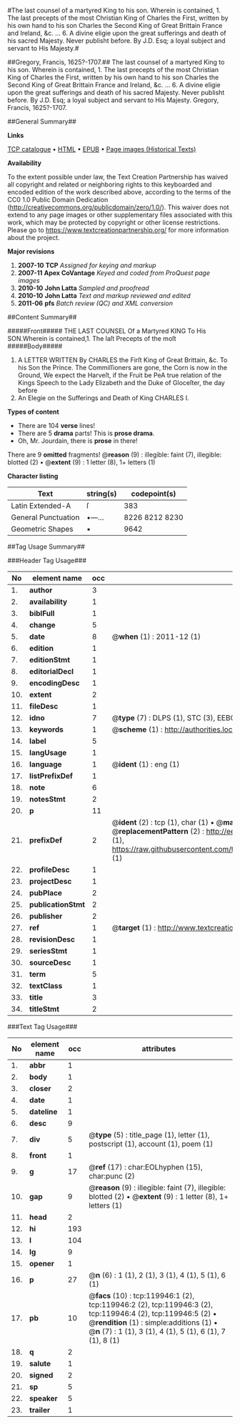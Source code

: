 #The last counsel of a martyred King to his son. Wherein is contained, 1. The last precepts of the most Christian King of Charles the First, written by his own hand to his son Charles the Second King of Great Brittain France and Ireland, &c. ... 6. A divine eligie upon the great sufferings and death of his sacred Majesty. Never publisht before. By J.D. Esq; a loyal subject and servant to His Majesty.#

##Gregory, Francis, 1625?-1707.##
The last counsel of a martyred King to his son. Wherein is contained, 1. The last precepts of the most Christian King of Charles the First, written by his own hand to his son Charles the Second King of Great Brittain France and Ireland, &c. ... 6. A divine eligie upon the great sufferings and death of his sacred Majesty. Never publisht before. By J.D. Esq; a loyal subject and servant to His Majesty.
Gregory, Francis, 1625?-1707.

##General Summary##

**Links**

[TCP catalogue](http://www.ota.ox.ac.uk/tcp/)  • 
[HTML](http://tei.it.ox.ac.uk/tcp/Texts-HTML/free/A85/A85677.html)  • 
[EPUB](http://tei.it.ox.ac.uk/tcp/Texts-EPUB/free/A85/A85677.epub) • 
[Page images (Historical Texts)](https://historicaltexts.jisc.ac.uk/eebo-99867627e)

**Availability**

To the extent possible under law, the Text Creation Partnership has waived all copyright and related or neighboring rights to this keyboarded and encoded edition of the work described above, according to the terms of the CC0 1.0 Public Domain Dedication (http://creativecommons.org/publicdomain/zero/1.0/). This waiver does not extend to any page images or other supplementary files associated with this work, which may be protected by copyright or other license restrictions. Please go to https://www.textcreationpartnership.org/ for more information about the project.

**Major revisions**

1. __2007-10__ __TCP__ *Assigned for keying and markup*
1. __2007-11__ __Apex CoVantage__ *Keyed and coded from ProQuest page images*
1. __2010-10__ __John Latta__ *Sampled and proofread*
1. __2010-10__ __John Latta__ *Text and markup reviewed and edited*
1. __2011-06__ __pfs__ *Batch review (QC) and XML conversion*

##Content Summary##

#####Front#####
THE LAST COUNSEL Of a Martyred KING To His SON.Wherein is contained,1. The laſt Precepts of the moſt
#####Body#####

1. A LETTER WRITTEN By CHARLES the Firſt King of Great Brittain, &c. To his Son the Prince.
The Commiſſioners are gone, the Corn is now in the Ground, We expect the Harveſt, if the Fruit be PeA true relation of the Kings Speech to the Lady Elizabeth and the Duke of Gloceſter, the day before 
1. An Elegie on the Sufferings and Death of King CHARLES I.

**Types of content**

  * There are 104 **verse** lines!
  * There are 5 **drama** parts! This is **prose drama**.
  * Oh, Mr. Jourdain, there is **prose** in there!

There are 9 **omitted** fragments! 
 @__reason__ (9) : illegible: faint (7), illegible: blotted (2)  •  @__extent__ (9) : 1 letter (8), 1+ letters (1)

**Character listing**


|Text|string(s)|codepoint(s)|
|---|---|---|
|Latin Extended-A|ſ|383|
|General Punctuation|•—…|8226 8212 8230|
|Geometric Shapes|▪|9642|

##Tag Usage Summary##

###Header Tag Usage###

|No|element name|occ|attributes|
|---|---|---|---|
|1.|__author__|3||
|2.|__availability__|1||
|3.|__biblFull__|1||
|4.|__change__|5||
|5.|__date__|8| @__when__ (1) : 2011-12 (1)|
|6.|__edition__|1||
|7.|__editionStmt__|1||
|8.|__editorialDecl__|1||
|9.|__encodingDesc__|1||
|10.|__extent__|2||
|11.|__fileDesc__|1||
|12.|__idno__|7| @__type__ (7) : DLPS (1), STC (3), EEBO-CITATION (1), PROQUEST (1), VID (1)|
|13.|__keywords__|1| @__scheme__ (1) : http://authorities.loc.gov/ (1)|
|14.|__label__|5||
|15.|__langUsage__|1||
|16.|__language__|1| @__ident__ (1) : eng (1)|
|17.|__listPrefixDef__|1||
|18.|__note__|6||
|19.|__notesStmt__|2||
|20.|__p__|11||
|21.|__prefixDef__|2| @__ident__ (2) : tcp (1), char (1)  •  @__matchPattern__ (2) : ([0-9\-]+):([0-9IVX]+) (1), (.+) (1)  •  @__replacementPattern__ (2) : http://eebo.chadwyck.com/downloadtiff?vid=$1&page=$2 (1), https://raw.githubusercontent.com/textcreationpartnership/Texts/master/tcpchars.xml#$1 (1)|
|22.|__profileDesc__|1||
|23.|__projectDesc__|1||
|24.|__pubPlace__|2||
|25.|__publicationStmt__|2||
|26.|__publisher__|2||
|27.|__ref__|1| @__target__ (1) : http://www.textcreationpartnership.org/docs/. (1)|
|28.|__revisionDesc__|1||
|29.|__seriesStmt__|1||
|30.|__sourceDesc__|1||
|31.|__term__|5||
|32.|__textClass__|1||
|33.|__title__|3||
|34.|__titleStmt__|2||


###Text Tag Usage###

|No|element name|occ|attributes|
|---|---|---|---|
|1.|__abbr__|1||
|2.|__body__|1||
|3.|__closer__|2||
|4.|__date__|1||
|5.|__dateline__|1||
|6.|__desc__|9||
|7.|__div__|5| @__type__ (5) : title_page (1), letter (1), postscript (1), account (1), poem (1)|
|8.|__front__|1||
|9.|__g__|17| @__ref__ (17) : char:EOLhyphen (15), char:punc (2)|
|10.|__gap__|9| @__reason__ (9) : illegible: faint (7), illegible: blotted (2)  •  @__extent__ (9) : 1 letter (8), 1+ letters (1)|
|11.|__head__|2||
|12.|__hi__|193||
|13.|__l__|104||
|14.|__lg__|9||
|15.|__opener__|1||
|16.|__p__|27| @__n__ (6) : 1 (1), 2 (1), 3 (1), 4 (1), 5 (1), 6 (1)|
|17.|__pb__|10| @__facs__ (10) : tcp:119946:1 (2), tcp:119946:2 (2), tcp:119946:3 (2), tcp:119946:4 (2), tcp:119946:5 (2)  •  @__rendition__ (1) : simple:additions (1)  •  @__n__ (7) : 1 (1), 3 (1), 4 (1), 5 (1), 6 (1), 7 (1), 8 (1)|
|18.|__q__|2||
|19.|__salute__|1||
|20.|__signed__|2||
|21.|__sp__|5||
|22.|__speaker__|5||
|23.|__trailer__|1||

